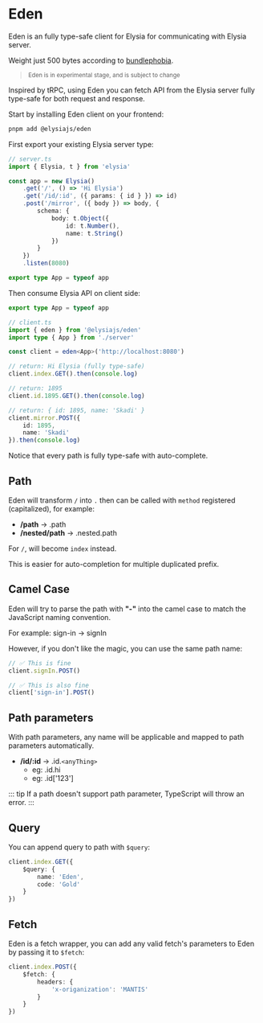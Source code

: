 # Eden
Eden is an fully type-safe client for Elysia for communicating with Elysia server. 

Weight just 500 bytes according to [bundlephobia](https://bundlephobia.com/package/@elysiajs/eden).

> <small>Eden is in experimental stage, and is subject to change</small>

Inspired by tRPC, using Eden you can fetch API from the Elysia server fully type-safe for both request and response.

Start by installing Eden client on your frontend:
```bash
pnpm add @elysiajs/eden
```

First export your existing Elysia server type:
```typescript
// server.ts
import { Elysia, t } from 'elysia'

const app = new Elysia()
    .get('/', () => 'Hi Elysia')
    .get('/id/:id', ({ params: { id } }) => id)
    .post('/mirror', ({ body }) => body, {
        schema: {
            body: t.Object({
                id: t.Number(),
                name: t.String()
            })
        }
    })
    .listen(8080)

export type App = typeof app
```

Then consume Elysia API on client side:
```typescript
export type App = typeof app

// client.ts
import { eden } from '@elysiajs/eden'
import type { App } from './server'

const client = eden<App>('http://localhost:8080')

// return: Hi Elysia (fully type-safe)
client.index.GET().then(console.log)

// return: 1895
client.id.1895.GET().then(console.log)

// return: { id: 1895, name: 'Skadi' }
client.mirror.POST({
    id: 1895,
    name: 'Skadi'
}).then(console.log)
```

Notice that every path is fully type-safe with auto-complete.

## Path
Eden will transform `/` into `.` then can be called with `method` registered (capitalized), for example:
- **/path** -> .path
- **/nested/path** -> .nested.path

For `/`, will become `index` instead.

This is easier for auto-completion for multiple duplicated prefix.

## Camel Case
Eden will try to parse the path with **"-"** into the camel case to match the JavaScript naming convention.

For example: 
sign-in -> signIn

However, if you don't like the magic, you can use the same path name:
```typescript
// ✅ This is fine
client.signIn.POST()

// ✅ This is also fine
client['sign-in'].POST()
```

## Path parameters
With path parameters, any name will be applicable and mapped to path parameters automatically.

- **/id/:id** -> .id.`<anyThing>`
    - eg: .id.hi
    - eg: .id['123']

::: tip
If a path doesn't support path parameter, TypeScript will throw an error.
:::

## Query
You can append query to path with `$query`:
```typescript
client.index.GET({
    $query: {
        name: 'Eden',
        code: 'Gold'
    }
})
```

## Fetch
Eden is a fetch wrapper, you can add any valid fetch's parameters to Eden by passing it to `$fetch`:
```typescript
client.index.POST({
    $fetch: {
        headers: {
            'x-origanization': 'MANTIS'
        }
    }
})
```

